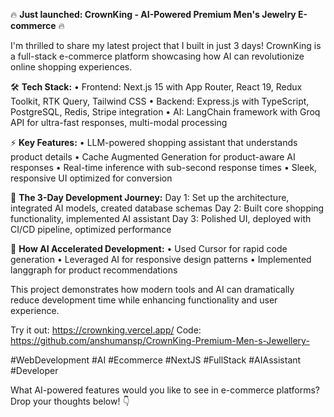 🔥 **Just launched: CrownKing - AI-Powered Premium Men's Jewelry E-commerce** 🔥

I'm thrilled to share my latest project that I built in just 3 days! CrownKing is a full-stack e-commerce platform showcasing how AI can revolutionize online shopping experiences.

🛠️ **Tech Stack:**
• Frontend: Next.js 15 with App Router, React 19, Redux Toolkit, RTK Query, Tailwind CSS
• Backend: Express.js with TypeScript, PostgreSQL, Redis, Stripe integration
• AI: LangChain framework with Groq API for ultra-fast responses, multi-modal processing

⚡ **Key Features:**
• LLM-powered shopping assistant that understands product details
• Cache Augmented Generation for product-aware AI responses
• Real-time inference with sub-second response times
• Sleek, responsive UI optimized for conversion

🚀 **The 3-Day Development Journey:**
Day 1: Set up the architecture, integrated AI models, created database schemas
Day 2: Built core shopping functionality, implemented AI assistant
Day 3: Polished UI, deployed with CI/CD pipeline, optimized performance

🤖 **How AI Accelerated Development:**
• Used Cursor for rapid code generation
• Leveraged AI for responsive design patterns
• Implemented langgraph for product recommendations

This project demonstrates how modern tools and AI can dramatically reduce development time while enhancing functionality and user experience.

Try it out: https://crownking.vercel.app/
Code: https://github.com/anshumansp/CrownKing-Premium-Men-s-Jewellery-

#WebDevelopment #AI #Ecommerce #NextJS #FullStack #AIAssistant #Developer

What AI-powered features would you like to see in e-commerce platforms? Drop your thoughts below! 👇

